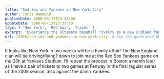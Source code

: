 ```yaml
---
title: "Red Sox and Yankees in New York City"
author: Chris Hammond
publishDate: 2008-08-13T23:33:00
updateDate: 2008-08-13T23:33:00
tags: [ 'New York', 'Red Sox', 'Travel' ]
excerpt: "Experience the ultimate baseball rivalry as a New England family gets ready to watch the Red Sox take on the Yankees in New York and Boston. Join the excitement!"
url: /2008/red-sox-and-yankees-in-new-york-city  # Use the generated URL with year
---
```

<p>It looks like New York in two weeks will be a Family affair! The New England clan will be driving/flying? down to join me at the Red Sox Yankees game on the 26h at Yankees Stadium. I'll repeat the process in Boston a month later as I have a pair of tickets to two games at Fenway in the final regular series of the 2008 season, also against the damn Yankees.</p>


